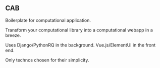 CAB
---

Boilerplate for computational application.

Transform your computational library into a computational webapp in a breeze.

Uses Django/PythonRQ in the background. Vue.js/ElementUI in the front end.

Only technos chosen for their simplicity.
